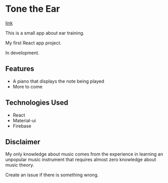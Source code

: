 # Tone the Ear

[link](https://demo-tone-the-ear.snowme34.com/)

This is a small app about ear training.

My first React app project.

In development.

## Features

* A piano that displays the note being played
* More to come

## Technologies Used

* React
* Material-ui
* Firebase

## Disclaimer

My only knowledge about music comes
from the experience in learning an unpopular music
instrument that requires almost zero knowledge
about music theory.

Create an issue if there is something wrong.